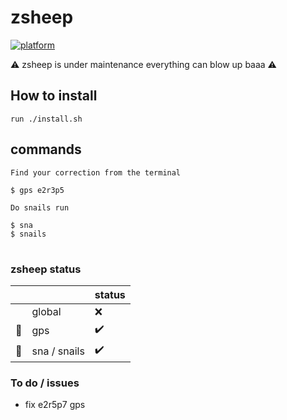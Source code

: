 # zsheep

[![platform](https://img.shields.io/badge/platform-linux%20macos-blue)]()

<!---
:warning: zsheep is under maintenance everything can blow up baaa :warning:
-->
:warning: zsheep is under maintenance everything can blow up baaa  :warning:

## How to install

```
run ./install.sh
```

## commands

```
Find your correction from the terminal

$ gps e2r3p5
```

```
Do snails run

$ sna
$ snails
```

#

### zsheep status

| | | status |
|-|-|-|
|           | global       | :x: |
| :compass: | gps          | :heavy_check_mark: |
| :snail:   | sna / snails | :heavy_check_mark: |

### To do / issues

- fix e2r5p7 gps
